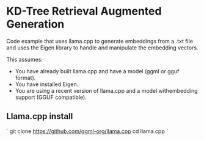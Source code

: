 # KD-Tree Retrieval Augmented Generation

Code example that uses llama.cpp to generate embeddings from a .txt file and uses the Eigen library to handle and manipulate the embedding vectors.

This assumes:

* You have already built llama.cpp and have a model (ggml or gguf format).
* You have installed Eigen.
* You are using a recent version of llama.cpp and a model withembedding support (GGUF compatible).

## Llama.cpp install

´
git clone https://github.com/ggml-org/llama.cpp
cd llama.cpp
`
